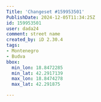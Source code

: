 ```yaml
---
Title: 'Changeset #159953501'
PublishDate: 2024-12-05T11:34:25Z
id: 159953501
user: dada24
comment: street name
created_by: iD 2.30.4
tags:
- Montenegro
- Budva
bbox:
  min_lon: 18.8472285
  min_lat: 42.2917139
  max_lon: 18.8474278
  max_lat: 42.291875

---
```

